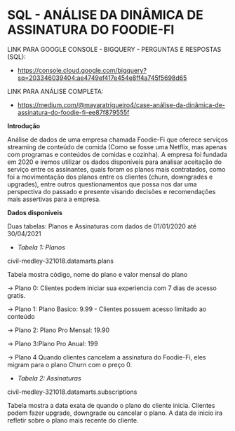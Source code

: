 # SQL - ANÁLISE DA DINÂMICA DE ASSINATURA DO FOODIE-FI

LINK PARA GOOGLE CONSOLE - BIGQUERY - PERGUNTAS E RESPOSTAS (SQL):
- https://console.cloud.google.com/bigquery?sq=203346039404:ae4749ef417e454e8ff4a745f5698d65

LINK PARA ANÁLISE COMPLETA: 
- https://medium.com/@mayaratrigueiro4/case-análise-da-dinâmica-de-assinatura-do-foodie-fi-ee87f879555f

**Introdução**

Análise de dados de uma empresa chamada Foodie-Fi que oferece serviços streaming de conteúdo de comida (Como se fosse uma Netflix, mas apenas com programas e conteúdos de comidas e cozinha). 
A empresa foi fundada em 2020 e iremos utilizar os dados disponíveis para analisar aceitação do serviço entre os assinantes, quais foram os planos mais contratados, como foi a movimentação dos planos entre os clientes (churn, downgrades e upgrades), entre outros questionamentos que possa nos dar uma perspectiva do passado e presente visando decisões e recomendações mais assertivas para a empresa.

**Dados disponíveis**

Duas tabelas: Planos e Assinaturas com dados de 01/01/2020 até 30/04/2021

* *Tabela 1: Planos* 

civil-medley-321018.datamarts.plans

Tabela mostra código, nome do plano e valor mensal do plano 

-> Plano 0: Clientes podem iniciar sua experiencia com 7 dias de acesso gratis.

-> Plano 1: Plano Basico: 9.99 - Clientes possuem acesso limitado ao conteúdo

-> Plano 2: Plano Pro Mensal: 19.90

-> Plano 3:Plano Pro Anual: 199

-> Plano 4 Quando clientes cancelam a assinatura do Foodie-Fi, eles migram para o plano Churn com o preço 0.

* *Tabela 2: Assinaturas*

civil-medley-321018.datamarts.subscriptions

Tabela mostra a data exata de quando o plano do cliente inicia. Clientes podem fazer upgrade, downgrade ou cancelar o plano. A data de inicio ira refletir sobre o plano mais recente do cliente. 
